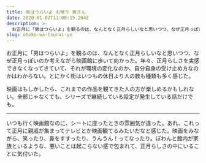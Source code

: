 ```yaml
---
title: 男はつらいよ お帰り 寅さん
date: 2020-01-02T11:00:15.204Z
description: >-
  お正月に「男はつらいよ」を観るのは、なんとなく正月らしいなと思いつつ、なぜ正月っぽいのか考えながら映画館に歩いて向かった。年々、正月らしさを実感できなくなってきていて、それが環境の変化なのか、自分自身の受け止め方なのかはわからない。
slug: otoko-wa-tsurai-yo
---
```

お正月に「男はつらいよ」を観るのは、なんとなく正月らしいなと思いつつ、なぜ正月っぽいのか考えながら映画館に歩いて向かった。年々、正月らしさを実感できなくなってきていて、それが環境の変化なのか、自分自身の受け止め方なのかはわからない。とにかく街はいつもの休日より人の数も種類も多く感じた。

映画はもしかしたら、これまでの作品を観てきた人の方が楽しめるかもしれない。全部じゃなくても、シリーズで継続している設定が発生している話だけでも。

---

いつも行く映画館なのに、シートに座ったときの雰囲気が違った。あれ、これって正月に親戚が集まってテレビとか映画観てるみたいだなと感じた。映画をみながら、笑ったり、鼻をすすったり、うんうん！ってなったり。ぽわんと館内が家族といるような、悪いことは起こらない感で包まれて、正月らしさの中にいることに気付いた。

